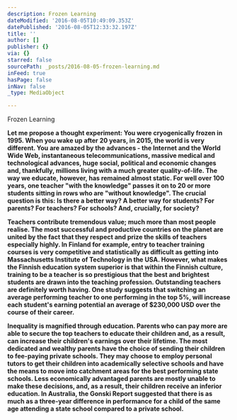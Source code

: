 ```yaml
---
description: Frozen Learning
dateModified: '2016-08-05T10:49:09.353Z'
datePublished: '2016-08-05T12:33:32.197Z'
title: ''
author: []
publisher: {}
via: {}
starred: false
sourcePath: _posts/2016-08-05-frozen-learning.md
inFeed: true
hasPage: false
inNav: false
_type: MediaObject

---
```

Frozen Learning

**Let me propose a thought experiment: You were cryogenically frozen in 1995\. When you wake up after 20 years, in 2015, the world is very different. You are amazed by the advances - the Internet and the World Wide Web, instantaneous telecommunications, massive medical and technological advances, huge social, political and economic changes and, thankfully, millions living with a much greater quality-of-life. The way we educate, however, has remained almost static. For well over 100 years, one teacher "with the knowledge" passes it on to 20 or more students sitting in rows who are "without knowledge". The crucial question is this: Is there a better way? A better way for students? For parents? For teachers? For schools? And, crucially, for society?**

**Teachers contribute tremendous value; much more than most people realise. The most successful and productive countries on the planet are united by the fact that they respect and prize the skills of teachers especially highly. In Finland for example, entry to teacher training courses is very competitive and statistically as difficult as getting into Massachusetts Institute of Technology in the USA. However, what makes the Finnish education system superior is that within the Finnish culture, training to be a teacher is so prestigious that the best and brightest students are drawn into the teaching profession. Outstanding teachers are definitely worth having. One study suggests that switching an average performing teacher to one performing in the top 5%, will increase each student's earning potential an average of $230,000 USD over the course of their career.**

**Inequality is magnified through education. Parents who can pay more are able to secure the top teachers to educate their children and, as a result, can increase their children's earnings over their lifetime. The most dedicated and wealthy parents have the choice of sending their children to fee-paying private schools. They may choose to employ personal tutors to get their children into academically selective schools and have the means to move into catchment areas for the best performing state schools. Less economically advantaged parents are mostly unable to make these decisions, and, as a result, their children receive an inferior education. In Australia, the Gonski Report suggested that there is as much as a three-year difference in performance for a child of the same age attending a state school compared to a private school.**